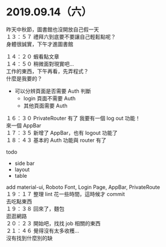 # 2019.09.14（六）

昨天中秋節，圖書館也沒開放自己假一天  
１３：５７ 禮拜六到底要不要讓自己輕鬆點呢？  
身體很誠實，下午才進圖書館  

１４：２０ 蝦看點文章  
１４：５０ 稍微面對現實吧...  
工作的東西，下午再看，先弄程式？  
什麼是我要的？  
- 可以分辨頁面是否需要 Auth 判斷
  - login 頁面不需要 Auth
  - 其他頁面需要 Auth

１６：３０ PrivateRouter 有了  我要有一個 log out 功能！  
來一個 AppBar  
１７：３５ 新增了 AppBar，也有 logout 功能了  
１８：４３ 基本的 Auth 功能與 router 有了  

todo
- side bar
- layout
- table

add material-ui, Roboto Font, Login Page, AppBar, PrivateRoute  
１９：１７ 整理 lint 花一些時間，這時候才 commit  
去吃點東西  
１９：３８ 回來了，麵包  
逛逛網路  
２０：２３ 開始吧，找找 job 相關的東西  
２１：４６ 覺得沒有太多收穫...  
沒有找到什麼別的缺